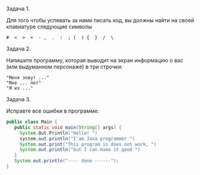 Задача 1. 

Для того чтобы успевать за нами писать код, вы должны найти на своей клавиатуре следующие символы

```console
#  <  >  +  - ,  .  :  ; (  ) {  }  /  \
```
Задача 2. 

Напишите программу, которая выводит на экран информацию о вас (или выдуманном персонаже) в три строчки:
```console
"Меня зовут ..."
"Мне ... лет"
"Я из ..."
```

Задача 3.
 
Исправте все ошибки в программе:
```java
public class Main {
   public static void main(String[] args) {
     System.Оut.Рrintln("Hello! ")
     system.out.println("I'am Java programmer ")
     System.out.print("This program is does not work, ")
     System.out.println("but I can make it good ")
   }
   System.out.println("---- done ------");
}
```

